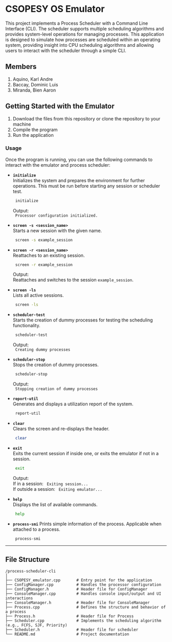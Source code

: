 # CSOPESY OS Emulator

This project implements a Process Scheduler with a Command Line Interface (CLI). The scheduler supports multiple scheduling algorithms and provides system-level operations for managing processes. This application is designed to simulate how processes are scheduled within an operating system, providing insight into CPU scheduling algorithms and allowing users to interact with the scheduler through a simple CLI.

## Members

1. Aquino, Karl Andre
2. Baccay, Dominic Luis
3. Miranda, Bien Aaron

## Getting Started with the Emulator

1. Download the files from this repository or clone the repository to your machine
2. Compile the program
3. Run the application

### Usage

Once the program is running, you can use the following commands to interact with the emulator and process scheduler:

-   **`initialize`**  
    Initializes the system and prepares the environment for further operations. This must be run before starting any session or scheduler test.

    ```bash
     initialize
    ```

    Output:  
    ` Processor configuration initialized.`

-   **`screen -s <session_name>`**  
    Starts a new session with the given name.

    ```bash
     screen -s example_session
    ```

-   **`screen -r <session_name>`**  
    Reattaches to an existing session.

    ```bash
     screen -r example_session
    ```

    Output:  
    Reattaches and switches to the session `example_session`.

-   **`screen -ls`**  
    Lists all active sessions.

    ```bash
     screen -ls
    ```

-   **`scheduler-test`**  
    Starts the creation of dummy processes for testing the scheduling functionality.

    ```bash
     scheduler-test
    ```

    Output:  
    ` Creating dummy processes`

-   **`scheduler-stop`**  
    Stops the creation of dummy processes.

    ```bash
     scheduler-stop
    ```

    Output:  
    ` Stopping creation of dummy processes`

-   **`report-util`**  
    Generates and displays a utilization report of the system.

    ```bash
     report-util
    ```

-   **`clear`**  
    Clears the screen and re-displays the header.

    ```bash
     clear
    ```

-   **`exit`**  
    Exits the current session if inside one, or exits the emulator if not in a session.

    ```bash
     exit
    ```

    Output:  
    If in a session: ` Exiting session...`  
    If outside a session: ` Exiting emulator...`

-   **`help`**  
    Displays the list of available commands.

    ```bash
     help
    ```

-   **`process-smi`**
    Prints simple information of the process. Applicable when attached to a process.

    ```bash
     process-smi
    ```

---

## File Structure

```
/process-scheduler-cli
│
├── CSOPESY_emulator.cpp       # Entry point for the application
├── ConfigManager.cpp          # Handles the processor configuration
├── ConfigManager.h            # Header file for ConfigManager
├── ConsoleManager.cpp         # Handles console input/output and UI interactions
├── ConsoleManager.h           # Header file for ConsoleManager
├── Process.cpp                # Defines the structure and behavior of a process
├── Process.h                  # Header file for Process
├── Scheduler.cpp              # Implements the scheduling algorithm (e.g., FCFS, SJF, Priority)
├── Scheduler.h                # Header file for scheduler
└── README.md                  # Project documentation
```
